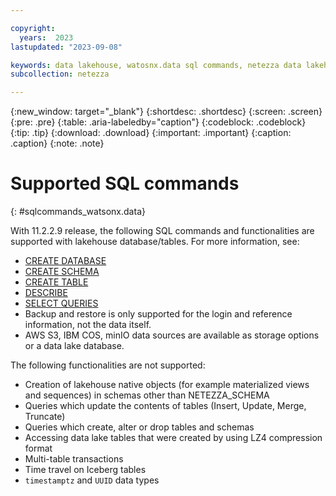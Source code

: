 ```yaml
---

copyright:
  years:  2023
lastupdated: "2023-09-08"

keywords: data lakehouse, watosnx.data sql commands, netezza data lakehouse, watsonx, watsonx.data, watsonx.data with nps
subcollection: netezza

---
```


{:new_window: target="_blank"}
{:shortdesc: .shortdesc}
{:screen: .screen}
{:pre: .pre}
{:table: .aria-labeledby="caption"}
{:codeblock: .codeblock}
{:tip: .tip}
{:download: .download}
{:important: .important}
{:caption: .caption}
{:note: .note}

# Supported SQL commands
{: #sqlcommands_watsonx.data}

With 11.2.2.9 release, the following SQL commands and functionalities are supported with lakehouse database/tables.
For more information, see:

- [CREATE DATABASE](https://www.ibm.com/docs/en/netezza?topic=npsscr-create-database-2)
- [CREATE SCHEMA](https://www.ibm.com/docs/en/netezza?topic=npsscr-create-schema-2)
- [CREATE TABLE](https://www.ibm.com/docs/en/netezza?topic=npsscr-create-table-2)
- [DESCRIBE](https://www.ibm.com/docs/en/netezza?topic=reference-describe)
- [SELECT QUERIES](https://www.ibm.com/docs/en/netezza?topic=npsscr-select-retrieve-rows-2)
- Backup and restore is only supported for the login and reference information, not the data itself.
- AWS S3, IBM COS, minIO data sources are available as storage options or a data lake database.

The following functionalities are not supported:

- Creation of lakehouse native objects (for example materialized views and sequences) in schemas other than NETEZZA_SCHEMA
- Queries which update the contents of tables (Insert, Update, Merge, Truncate)
- Queries which create, alter or drop tables and schemas
- Accessing data lake tables that were created by using LZ4 compression format
- Multi-table transactions
- Time travel on Iceberg tables
- `timestamptz` and `UUID` data types
